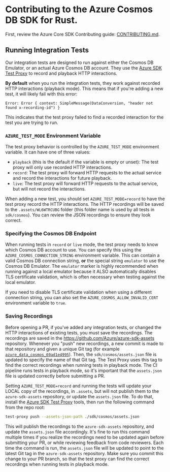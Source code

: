 <!-- cSpell:ignore WL6WTRCUBG -->

# Contributing to the Azure Cosmos DB SDK for Rust.

First, review the Azure Core SDK Contributing guide: [CONTRIBUTING.md](../../../CONTRIBUTING.md).

## Running Integration Tests

Our integration tests are designed to run against either the Cosmos DB Emulator, or an actual Azure Cosmos DB account.
They use the [Azure SDK Test Proxy](https://github.com/Azure/azure-sdk-tools/blob/main/tools/test-proxy/Azure.Sdk.Tools.TestProxy/README.md) to record and playback HTTP interactions.

**By default** when you run the integration tests, they work against recorded HTTP interactions (playback mode).
This means that if you're adding a new test, it will likely fail with this error:

```
Error: Error { context: SimpleMessage(DataConversion, "header not found x-recording-id") }
```

This indicates that the test proxy failed to find a recorded interaction for the test you are trying to run.

### `AZURE_TEST_MODE` Environment Variable

The test proxy behavior is controlled by the `AZURE_TEST_MODE` environment variable.
It can have one of three values:

* `playback` (this is the default if the variable is empty or unset): The test proxy will only use recorded HTTP interactions.
* `record`: The test proxy will forward HTTP requests to the actual service and record the interactions for future playback.
* `live`: The test proxy will forward HTTP requests to the actual service, but will not record the interactions.

When adding a new test, you should set `AZURE_TEST_MODE=record` to have the test proxy record the HTTP interactions.
The HTTP recordings will be saved to the `.assets/WL6WTRCUBG` folder (this folder name is used by all tests in `sdk/cosmos`).
You can review the JSON recordings to ensure they look correct.

### Specifying the Cosmos DB Endpoint

When running tests in `record` or `live` mode, the test proxy needs to know which Cosmos DB account to use.
You can specify this using the `AZURE_COSMOS_CONNECTION_STRING` environment variable.
This can contain a valid Cosmos DB connection string, **or** the special string `emulator` to use the Cosmos DB Emulator.
The `emulator` marker is highly recommended when running against a local emulator because it ALSO automatically disables TLS certificate validation, which is often necessary when testing against the local emulator.

If you need to disable TLS certificate validation when using a different connection string, you can also set the `AZURE_COSMOS_ALLOW_INVALID_CERT` environment variable to `true`.

### Saving Recordings

Before opening a PR, if you've added any integration tests, or changed the HTTP interactions of existing tests, you must save the recordings.
The recordings are saved in the https://github.com/Azure/azure-sdk-assets repository.
Whenever you "push" new recordings, a new commit is made to that repository and given a unique Git tag (for example [`azure_data_cosmos_69ad1e4995`](https://github.com/Azure/azure-sdk-assets/commit/69ad1e49952a7dd831d80e19eebbbee3454f404a)).
Then, the `sdk/cosmos/assets.json` file is updated to specify the name of that Git tag.
The Test Proxy uses this tag to find the correct recordings when running tests in playback mode.
The CI pipeline runs tests in playback mode, so it's important that the `assets.json` file is updated correctly before submitting a PR.

Setting `AZURE_TEST_MODE=record` and running the tests will update your LOCAL copy of the recordings, in `.assets`, but will not publish them to the `azure-sdk-assets` repository, or update the `assets.json` file.
To do that, install the [Azure SDK Test Proxy](https://github.com/Azure/azure-sdk-tools/blob/main/tools/test-proxy/Azure.Sdk.Tools.TestProxy/README.md#installation) tools, then run the following command from the repo root:

```bash
test-proxy push --assets-json-path ./sdk/cosmos/assets.json
```

This will publish the recordings to the `azure-sdk-assets` repository, and update the `assets.json` file accordingly.
It's fine to run this command multiple times if you realize the recordings need to be updated again before submitting your PR, or while reviewing feedback from code reviewers.
Each time the command is run, the `assets.json` file will be updated to point to the latest Git tag in the `azure-sdk-assets` repository.
Make sure you commit this change to your PR branch, so that the test proxy can find the correct recordings when running tests in playback mode.
